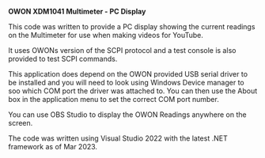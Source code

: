 **OWON XDM1041 Multimeter - PC Display**

This code was written to provide a PC display showing the current readings on the Multimeter for use when making videos for YouTube.

It uses OWONs version of the SCPI protocol and a test console is also provided to test SCPI commands.

This application does depend on the OWON provided USB serial driver to be installed and you will need to look using Windows Device manager to soo which COM port the driver was attached to.  You can then use the About box in the application menu to set the correct COM port number.
 
You can use OBS Studio to display the OWON Readings anywhere on the screen.

The code was written using Visual Studio 2022 with the latest .NET framework as of Mar 2023.